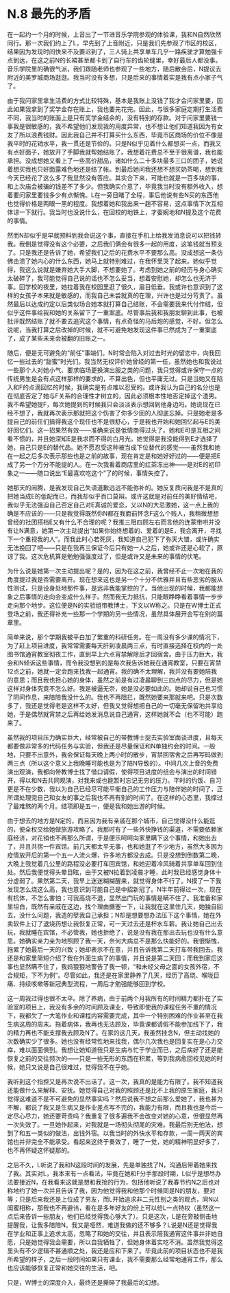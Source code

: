 # N.8 最先的矛盾

在一起约一个月的时候，上音出了一节进音乐学院参观的体验课，我和N自然欣然同行。那一次我们约上了L，早先到了上音附近，只是我们先参观了市区的校区，结果因为发现时间快来不及要迟到了，三人骑上共享单车几乎一路疾驶才算勉强卡点到达，在这之前N的长裙甚至都卡到了自行车的齿轮缝里，幸好最后人都没事。音乐学院里的确很气派，我们跟随老师也参观了一些地方，随后散会后，N提议去附近的美罗城商场逛逛。我当时没有多想，只是后来的事情着实是我有点小家子气了。

由于我问家里拿生活费的方式比较特殊，基本是我账上没钱了我才会问家里要，因此如果我拿到了奖学金存在账上，我也要先花完。因此，与很多家庭定期打生活费不同，我当时的账面上是只有奖学金结余的，没有特别的存款。对于问家里要钱一事我是很敏感的，我不希望他们发现我的用度异常，也不想让他们知道我因为有女友了所以浪费钱财。因此我自己并不打算买什么东西，毕竟市区商场的价位不像是我平时的花销水平，我一贯还是节俭的。只是N似乎见着什么都想买一点，而我又有点好面子，她放开了手脚我就帮她结账了。我想着花费总不至于很离谱，我也能承担。没成想她又看上了一些高价甜品，诸如什么二十多块最多三口的团子，她说着想买我也只好面露难色地还是结了帐。到最后她问我还想不想买奶茶喝，想到我今天已经花了这么多了我显然没有答应。其实合下来，可能也就是一百多块的事，和上次庙会被骗的钱差不了多少。但我确实介意了，毕竟我当时没有额外收入，想着要问家里要钱多少有点惭愧。L在一旁目睹了全程，事后他说有些N买的东西他也觉得价格是两眼一黑的程度。我想着她和我出来一趟不容易，这点事情下次互相体谅一下就行。我当时也没说什么，在回校的地铁上，才委婉地和N提及这个花费的事情。

然而N却似乎是早就预料到我会说这个事，直接在手机上给我发消息说可以把钱转我。我倒是觉得没有这个必要，之后我们俩会有很多一起的用度，这笔钱就当预支了。只是我还是告诉了她，希望我们之后的花费水平不要那么高。没成想这一条仿佛击溃了她内心的什么东西，她马上就特别难过，在我怀里哭了起来。她似乎觉得，我这么说就是嫌弃她大手大脚，不想要她了。考虑到她之前的经历与身心确实太破碎了，我可能觉得自己说的话也不怎么妥当，想着安慰她，却怎么也无济于事。回学校的夜里，她拉着我在校园里逛了很久，眉目低垂。我或许也意识到了这样的女孩子本来就是敏感的，而我自己未尝就真的在理，兴许也是过分苛责了。虽然最后以达成约定以后类似场合她本就打算自己结账，不会需要我来代付作结，但似乎这件事给我和她的关系留下了一重案底。尽管事后我和我朋友聊到此事，也被批评既然结账了就不要去追究这个事情，有点奇怪的马后炮的感觉，不好。但怎么说呢，当我打算之后改掉的时候，就不可避免地发现这件事已然成为了一重案底了，成了某些未来会被翻的旧账之一。

随后，便是无可避免的“前任”事端们。N时常会陷入对过去时光的留恋中，向我回忆一些过去的“甜蜜”时光们。我当然无权评价她曾经的第一任，虽然她也和我说过一些那个人对她小气、要求临场更换演出服之类的问题，我只觉得或许保守一点的传统男生是会有点这样那样的要求的，不算出色，但也平庸无过。只是当她又在陷入和F的点滴回忆的时候，我确实是有点难以忍受的。或许我认为自己的名分也是在彻底否定了她与F关系的合理性才树立的，因此必须根本性地否定掉这个渣男。我不希望她提F，每次她提到的时候我只会淡淡表示想回到他身边吗。她说现在已经不想了，我就再次表示那就把这个伤害了你多少回的人彻底忘掉。只是她老是多提自己的前任们搞得我这个现任也不是很舒心，于是我也开始和她回忆起与E的美好回忆们。这一招果然有效——准确来说是低情商得过头了。她和E可是互相之间看不惯的，并且她深知E是我求而不得的白月光。她觉得是我没能得到E才选择了她，自己只是E的替代品。她不愿忍受这种被当成下位替代的感觉——虽然我和她在一起之后多次表示那些也是之前的故事，现在肯定是和她好好过的——便是把E成了另一个万分不能提的人。在一次我看着商店里的红茶冻出神——是对E的初印象之一——随口说出“E最喜欢吃这个”了的时候，事情失控了。

她那天的闹腾，是我发现自己失语道歉远远不能弥补的。她反复质问我是不是真的把她当成E的低配而已，而我却似乎百口莫辩。或许这就是对前任的美好情结吧，我似乎无法强迫自己否定自己对E真诚的爱恋，又以N的大忌激她，这一点上我的确是不应该的——只是我觉得既然你N都在我面前怀念F这么个贱人，我稍微想想曾经的社团搭档E又有什么不合理的呢？我推三阻四顾左右而言他的连蒙带哄并没有让N满意，她第一次主动提出“如果你始终想着的、爱着的是E，我会离开，寻找下一个重视我的人”。而我此时心若死灰，我知道自己犯下了弥天大错，或许确实无法挽回了吧——只是在我再三保证今后只有她一人之后，她或许还是心软了，原谅了我。这次危机算是勉勉强强度过了，但是或许又是未来的事情的伏笔。

为什么说是她第一次主动提出呢？是的，因为在这之前，我曾经不止一次地在我的角度提过我是否需要离开。现在想来这也是另一个十分不优雅并且有些恶劣的服从性测试，只是设身处地那件事，是远非我能掌控的了。当他出现的时候，我都能想象之后事情的走向会变成什么样子。然而我无力抵抗，只能眼睁睁看着事情一步步走向那个地步。这位便是N的实验组带教博士，下文以W称之。只是在W博士正式登场之前，我还得补充一些那一个学期的另一些情况，虽然具体展开会写在别的篇章里。

简单来说，那个学期我被平白加了繁重的科研任务。在一周没有多少课的情况下，为了赶上项目进度，我常常需要每天肝到凌晨两三点，有时直接选择在校内的一处图书馆通宵教室彻夜工作，直到早上六点宵禁解除后才回宿舍。由于压力巨大，我会和N倾诉这些事情，而令我没想到的是每次我告诉她我在通宵教室，只要在宵禁12点之前，她就一定会跑来找我一起通宵。我的确不太理解，我并没有要她陪我的意思；而且我也担心她的身体，虽然之前是有过凌晨聊到三四点的尽力，但是她这样对身体究竟不怎么好。我是被逼无奈，她是没必要如此的。她却说自己也习惯了阴间作息，来陪陪我没什么的。我也不再阻拦，既然她要来那就来吧。只是次数多了，我还是觉得老是这样不太好，但我又觉得想把自己的一切毫无保留地共享给她，于是偶然就宵禁之后再给她发消息说自己通宵，这样她就不会（也不可能）跑来了。

虽然我的项目压力确实巨大，经常被自己的带教博士捉去实验室面谈进度，且每天都要做非常多的代码任务与实验，但我还是尽量保证和N单独约会的时间。一般地，只要不出意外，我会保证每天晚上两小时的散步，宵禁回宿舍之后再写码做到两三点（所以这个意义上我晚睡可能也是为了陪N导致的）。中间几次上音的免费演出观演，我都向带教博士找了借口请假，使得项目进度的组会与演出的时间错开，得以和N去共同观演，对我来或也能暂时忘记无穷的压力。平时的约饭、自习更是不在少数，我以为自己已经尽可能平衡自己的工作压力与陪伴她的时间了，正所谓处理完自己和女友的事之后我也不再有别的时间了。在这样的心态里，我撑过了最难熬的两个月。结项即是五一，便是我和她出游的时候。

由于想去的地方是N定的，而且因为我有亲戚在那个城市，自己觉得没什么能逛的，便全权交给她做旅游攻略了。我那时有了一些外快挣钱的渠道，不需要依赖家庭经济，对花销也不再那么所谓，于是便乐呵呵向家里瞒下这个事情，和她出去了，并且共宿一件宾馆。前几天都太平无事，也和她逛了不少地方，虽然大多因为疫情放开后的第一个五一人流火爆，许多地方都没去成。只是没想到倒数第二晚，大晚上我觉着几公里的路程没必要打车回宾馆，和她迎着冷风骑着共享单车回到住处。然后我便觉得头晕目眩，由于又被N拉着到凌晨才睡，此时我已经感觉身体十分虚弱了。果然第二天，我早上迷迷糊糊醒来，就觉得身体不行了。N摸了一下我发现怎么烧这么高，我也意识到可能自己是中招新冠了。N半年前得过一次，现在有抗体，不怎么害怕；可我高烧不退，显然出门玩的事情是瞒不住了。我准备和家里坦白，既然有亲戚在这边，找个理由搪塞一下，让我就在这里住几天，她独自回去，没什么问题，我造的孽我自己承担；N却是想要想办法压下这个事情，她在外卖软件上订了退烧药想让我恢复正常，可一天过去还是杯水车薪。我让她自己出去玩，我就睡在宾馆，不必管我，她也拒绝了，说是没有我在那出去玩也没有什么意思。她确实亲力亲为地照顾了我一天，奈何大病总不是那么快能好的。我很惭愧，拖累了她最后一天的兴致；她却表示不在意，并且告诉我第二天打车带我回去。我还是和家里简短介绍了我在外面生病了的事情，并且说是第二天回；而我到家后这事也显然瞒不住了，我妈狠狠地警告了我一顿，“和未经父母之面的女孩外宿，不合规矩，下不为例”。尽管如此，我还是在家里静养了几天，经历了高烧、喉咙巨痛、持续咳嗽等新冠典型流程，一周后才勉强能够回到学校。

这一周我过得也很不太平。除了养病，由于前两个月我所有的时间精力都扑在了实验室的项目上，我没有多余的时间顾及课业，导致即使我的课程任务不重的情况下，我都欠了一大笔作业和课程内容需要完成，其中一个特别困难的作业甚至在我生病这周的周末。拖着病体，我再也无法顾及，毕竟课都请假不能参加线下了，我的精力再也不能支撑我去顾及N了。在家的这几天，我虽然挂念N，但主动找她的次数确实少了很多。她也没有经常性地来找我，偶尔几次我也是回复实在是心力交瘁，难以面面俱到。我想让她知道我只是生病与忙于学业而已，之后病好了还是能恢复之前的交往频次的——只是一些无形的东西在积累，等到我病愈回校见她的时候，她只又说是自己很难过，觉得我不在乎她。

我听到这个指控又是再次说不出话了。这一次，我真的是能力有限了。我不知道我还能做什么来解释、安抚。她觉得自己对我的照顾还是比不上我的原生家庭，我只觉得这难道不是不可避免的显然事实吗？然后说我不想之前那么爱她了，我也甚为不解，都说了我又是生病又是作业差点写不完的，我能力有限，而且我也是今后一定尽心尽力，她还要苛责吗？我重复了很多遍我不会改变对她的心意，但很显然再一次失效了。一旦她作起来，对我就是一场彻头彻尾的灾难。我最后别无他法，想到了和五一类似的做法，出钱外宿。以我当时的外快水平和存款，一周一两天的宾馆也并非完全不能承受。看起来这终于奏效了，睡了一觉，她的精神明显好多了，也不再怀疑这怀疑那的。

之后不久，L听说了我和N这段时间的发展，先是单独找了N，沟通后带着她来找了我。其实对L，我本来有一点看法，毕竟在她和F分手那段时期，L似乎是想尽办法要接近N，在我看来这就是想和我抢的行为，包括他听说了我春节约N之后也对称地约了她一次并且告诉了我，因为他觉得我和他那个时候同是N的朋友，要对等；只是后来我还是上位成了男友，而L开始追求非二元性别之类的观点，同N以闺蜜相称，那我也不再避讳，看在是多年好友的份上可以给L一点特权（虽然这一点后来告诉一些朋友，他们已经觉得我心够大了）。只是这次，L是在旁敲侧击地提醒我，让我多陪陪N。我又是哑然，难道我做的还不够多？L说是N还是觉得我在学业和正事上追求太高，忽略了和她的交往，并且表示陪我通宵这件事并非她自愿，只是她觉得我会需要，所以自我牺牲了，但她身体着实吃不消。虽然我觉得这里头有不少逻辑不甚通顺之处，我还是应和下来了。毕竟此前的项目状态也不是我所希望的样子，之后一段时间如果只有课业，我不需要那么经常地通宵工作，那么也应该能够恢复正常和她交往的生活，吧。

只是，W博士的深度介入，最终还是撕碎了我最后的幻想。